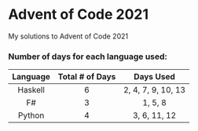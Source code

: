 # Advent of Code 2021
My solutions to Advent of Code 2021

### Number of days for each language used:

| Language | Total # of Days | Days Used |
| :---:   | :---: | :---: |
| Haskell | 6 | 2, 4, 7, 9, 10, 13 |
| F#      | 3 | 1, 5, 8 |
| Python  | 4 | 3, 6, 11, 12 |